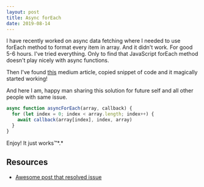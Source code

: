 ```yaml
---
layout: post
title: Async forEach
date: 2019-08-14
---
```


I have recently worked on async data fetching where I needed to use forEach method to format every item in array. And it didn't work. For good 5-6 hours. I've tried everything. Only to find that JavaScript forEach method doesn't play nicely with async functions.

Then I've found [this](https://codeburst.io/javascript-async-await-with-foreach-b6ba62bbf404) medium article, copied snippet of code and it magically started working!

And here I am, happy man sharing this solution for future self and all other people with same issue.

```js
async function asyncForEach(array, callback) {
  for (let index = 0; index < array.length; index++) {
    await callback(array[index], index, array)
  }
}
```

Enjoy! It just works™️*.*

## Resources

- [Awesome post that resolved issue](https://codeburst.io/javascript-async-await-with-foreach-b6ba62bbf404)
